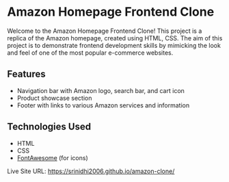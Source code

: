 # Amazon Homepage Frontend Clone

Welcome to the Amazon Homepage Frontend Clone! This project is a replica of the Amazon homepage, created using HTML, CSS. 
The aim of this project is to demonstrate frontend development skills by mimicking the look and feel of one of the most popular e-commerce websites.

## Features
- Navigation bar with Amazon logo, search bar, and cart icon
- Product showcase section
- Footer with links to various Amazon services and information

## Technologies Used

- HTML
- CSS
- [FontAwesome](https://fontawesome.com/) (for icons)

Live Site URL:
https://srinidhi2006.github.io/amazon-clone/
